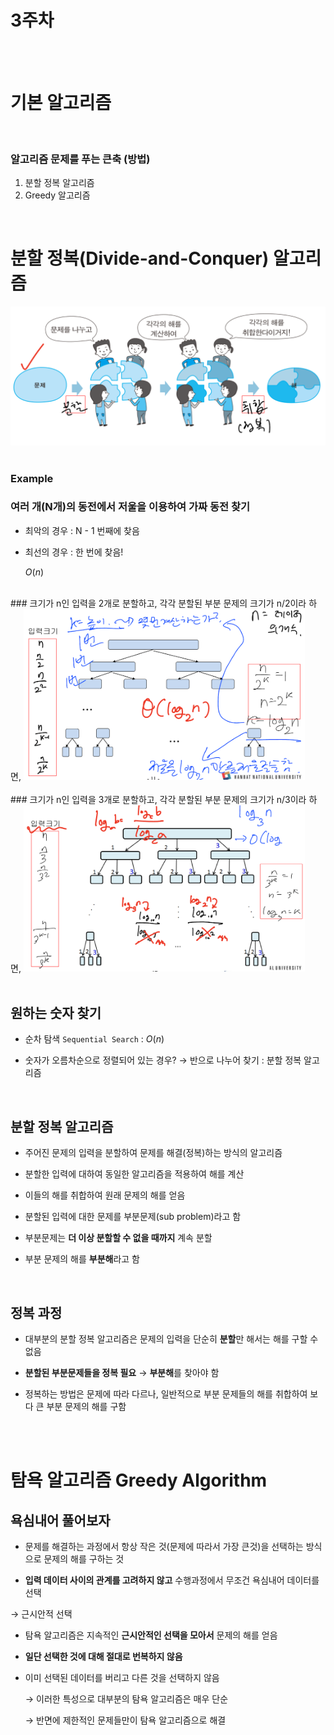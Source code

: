 # 3주차
<br>
<br>

# 기본 알고리즘
<br>

### 알고리즘 문제를 푸는 큰축 (방법)

1. 분할 정복 알고리즘
2. Greedy 알고리즘

<br>

# 분할 정복(Divide-and-Conquer) 알고리즘

<img width="600" alt="image" src="media/Basic-algorithm-img/Untitled.png">
<br>
<br>

### Example

### 여러 개(N개)의 동전에서 저울을 이용하여 가짜 동전 찾기

- 최악의 경우 : N - 1 번째에 찾음

- 최선의 경우 : 한 번에 찾음!

    $O(n)$


<br>
### 크기가 n인 입력을 2개로 분할하고, 각각 분할된 부분 문제의 크기가 n/2이라 하면,

<img width="450" alt="image" src="media/Basic-algorithm-img/Untitled 1.png">
<br>
<br>
### 크기가 n인 입력을 3개로 분할하고, 각각 분할된 부분 문제의 크기가 n/3이라 하면,

<img width="450" alt="image" src="media/Basic-algorithm-img/Untitled 2.png">
<br>
<br>

## 원하는 숫자 찾기

- 순차 탐색 `Sequential Search` : $O(n)$

- 숫자가 오름차순으로 정렬되어 있는 경우? → 반으로 나누어 찾기 : 분할 정복 알고리즘

<br>

## 분할 정복 알고리즘

- 주어진 문제의 입력을 분할하여 문제를 해결(정복)하는 방식의 알고리즘

- 분할한 입력에 대하여 동일한 알고리즘을 적용하여 해를 계산

- 이들의 해를 취합하여 원래 문제의 해를 얻음

- 분할된 입력에 대한 문제를 부분문제(sub problem)라고 함

- 부분문제는 **더 이상 분할할 수 없을 때까지** 계속 분할

- 부분 문제의 해를 **부분해**라고 함

<br>

## 정복 과정

- 대부분의 분할 정복 알고리즘은 문제의 입력을 단순히 **분할**만 해서는 해를 구할 수 없음

- **분할된 부분문제들을 정복 필요** → **부분해**를 찾아야 함

- 정복하는 방법은 문제에 따라 다르나, 일반적으로 부분 문제들의 해를 취합하여 보다 큰 부분 문제의 해를 구함

<br>
<br>


# 탐욕 알고리즘 Greedy Algorithm

## 욕심내어 풀어보자

- 문제를 해결하는 과정에서 항상 작은 것(문제에 따라서 가장 큰것)을 선택하는 방식으로 문제의 해를 구하는 것

- **입력 데이터 사이의 관계를 고려하지 않고** 수행과정에서 무조건 욕심내어 데이터를 선택

→ 근시안적 선택

- 탐욕 알고리즘은 지속적인 **근시안적인 선택을 모아서** 문제의 해를 얻음

- **일단 선택한 것에 대해 절대로 번복하지 않음**

- 이미 선택된 데이터를 버리고 다른 것을 선택하지 않음
    
    → 이러한 특성으로 대부분의 탐욕 알고리즘은 매우 단순
    
    → 반면에 제한적인 문제들만이 탐욕 알고리즘으로 해결